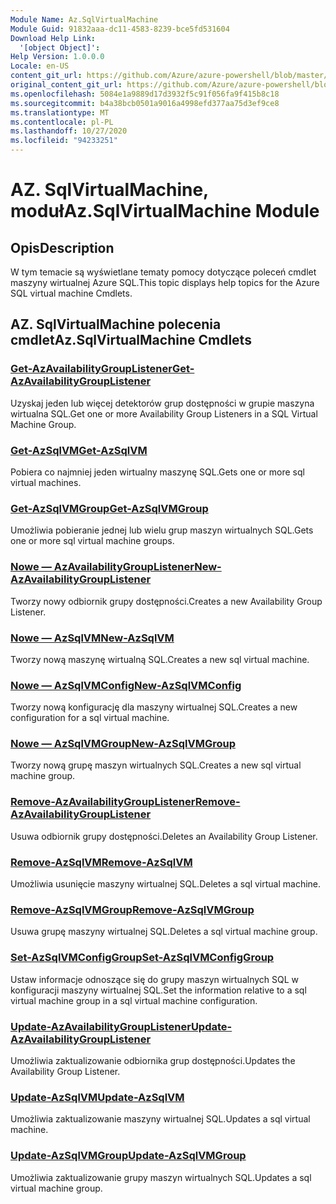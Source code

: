 ```yaml
---
Module Name: Az.SqlVirtualMachine
Module Guid: 91832aaa-dc11-4583-8239-bce5fd531604
Download Help Link:
  '[object Object]': 
Help Version: 1.0.0.0
Locale: en-US
content_git_url: https://github.com/Azure/azure-powershell/blob/master/src/SqlVirtualMachine/SqlVirtualMachine/help/Az.SqlVirtualMachine.md
original_content_git_url: https://github.com/Azure/azure-powershell/blob/master/src/SqlVirtualMachine/SqlVirtualMachine/help/Az.SqlVirtualMachine.md
ms.openlocfilehash: 5084e1a9889d17d3932f5c91f056fa9f415b8c18
ms.sourcegitcommit: b4a38bcb0501a9016a4998efd377aa75d3ef9ce8
ms.translationtype: MT
ms.contentlocale: pl-PL
ms.lasthandoff: 10/27/2020
ms.locfileid: "94233251"
---
```

# <span data-ttu-id="508cc-101">AZ. SqlVirtualMachine, moduł</span><span class="sxs-lookup"><span data-stu-id="508cc-101">Az.SqlVirtualMachine Module</span></span>
## <span data-ttu-id="508cc-102">Opis</span><span class="sxs-lookup"><span data-stu-id="508cc-102">Description</span></span>
<span data-ttu-id="508cc-103">W tym temacie są wyświetlane tematy pomocy dotyczące poleceń cmdlet maszyny wirtualnej Azure SQL.</span><span class="sxs-lookup"><span data-stu-id="508cc-103">This topic displays help topics for the Azure SQL virtual machine Cmdlets.</span></span>

## <span data-ttu-id="508cc-104">AZ. SqlVirtualMachine polecenia cmdlet</span><span class="sxs-lookup"><span data-stu-id="508cc-104">Az.SqlVirtualMachine Cmdlets</span></span>
### [<span data-ttu-id="508cc-105">Get-AzAvailabilityGroupListener</span><span class="sxs-lookup"><span data-stu-id="508cc-105">Get-AzAvailabilityGroupListener</span></span>](Get-AzAvailabilityGroupListener.md)
<span data-ttu-id="508cc-106">Uzyskaj jeden lub więcej detektorów grup dostępności w grupie maszyna wirtualna SQL.</span><span class="sxs-lookup"><span data-stu-id="508cc-106">Get one or more Availability Group Listeners in a SQL Virtual Machine Group.</span></span>

### [<span data-ttu-id="508cc-107">Get-AzSqlVM</span><span class="sxs-lookup"><span data-stu-id="508cc-107">Get-AzSqlVM</span></span>](Get-AzSqlVM.md)
<span data-ttu-id="508cc-108">Pobiera co najmniej jeden wirtualny maszynę SQL.</span><span class="sxs-lookup"><span data-stu-id="508cc-108">Gets one or more sql virtual machines.</span></span>

### [<span data-ttu-id="508cc-109">Get-AzSqlVMGroup</span><span class="sxs-lookup"><span data-stu-id="508cc-109">Get-AzSqlVMGroup</span></span>](Get-AzSqlVMGroup.md)
<span data-ttu-id="508cc-110">Umożliwia pobieranie jednej lub wielu grup maszyn wirtualnych SQL.</span><span class="sxs-lookup"><span data-stu-id="508cc-110">Gets one or more sql virtual machine groups.</span></span>

### [<span data-ttu-id="508cc-111">Nowe — AzAvailabilityGroupListener</span><span class="sxs-lookup"><span data-stu-id="508cc-111">New-AzAvailabilityGroupListener</span></span>](New-AzAvailabilityGroupListener.md)
<span data-ttu-id="508cc-112">Tworzy nowy odbiornik grupy dostępności.</span><span class="sxs-lookup"><span data-stu-id="508cc-112">Creates a new Availability Group Listener.</span></span>

### [<span data-ttu-id="508cc-113">Nowe — AzSqlVM</span><span class="sxs-lookup"><span data-stu-id="508cc-113">New-AzSqlVM</span></span>](New-AzSqlVM.md)
<span data-ttu-id="508cc-114">Tworzy nową maszynę wirtualną SQL.</span><span class="sxs-lookup"><span data-stu-id="508cc-114">Creates a new sql virtual machine.</span></span>

### [<span data-ttu-id="508cc-115">Nowe — AzSqlVMConfig</span><span class="sxs-lookup"><span data-stu-id="508cc-115">New-AzSqlVMConfig</span></span>](New-AzSqlVMConfig.md)
<span data-ttu-id="508cc-116">Tworzy nową konfigurację dla maszyny wirtualnej SQL.</span><span class="sxs-lookup"><span data-stu-id="508cc-116">Creates a new configuration for a sql virtual machine.</span></span>

### [<span data-ttu-id="508cc-117">Nowe — AzSqlVMGroup</span><span class="sxs-lookup"><span data-stu-id="508cc-117">New-AzSqlVMGroup</span></span>](New-AzSqlVMGroup.md)
<span data-ttu-id="508cc-118">Tworzy nową grupę maszyn wirtualnych SQL.</span><span class="sxs-lookup"><span data-stu-id="508cc-118">Creates a new sql virtual machine group.</span></span>

### [<span data-ttu-id="508cc-119">Remove-AzAvailabilityGroupListener</span><span class="sxs-lookup"><span data-stu-id="508cc-119">Remove-AzAvailabilityGroupListener</span></span>](Remove-AzAvailabilityGroupListener.md)
<span data-ttu-id="508cc-120">Usuwa odbiornik grupy dostępności.</span><span class="sxs-lookup"><span data-stu-id="508cc-120">Deletes an Availability Group Listener.</span></span>

### [<span data-ttu-id="508cc-121">Remove-AzSqlVM</span><span class="sxs-lookup"><span data-stu-id="508cc-121">Remove-AzSqlVM</span></span>](Remove-AzSqlVM.md)
<span data-ttu-id="508cc-122">Umożliwia usunięcie maszyny wirtualnej SQL.</span><span class="sxs-lookup"><span data-stu-id="508cc-122">Deletes a sql virtual machine.</span></span>

### [<span data-ttu-id="508cc-123">Remove-AzSqlVMGroup</span><span class="sxs-lookup"><span data-stu-id="508cc-123">Remove-AzSqlVMGroup</span></span>](Remove-AzSqlVMGroup.md)
<span data-ttu-id="508cc-124">Usuwa grupę maszyny wirtualnej SQL.</span><span class="sxs-lookup"><span data-stu-id="508cc-124">Deletes a sql virtual machine group.</span></span>

### [<span data-ttu-id="508cc-125">Set-AzSqlVMConfigGroup</span><span class="sxs-lookup"><span data-stu-id="508cc-125">Set-AzSqlVMConfigGroup</span></span>](Set-AzSqlVMConfigGroup.md)
<span data-ttu-id="508cc-126">Ustaw informacje odnoszące się do grupy maszyn wirtualnych SQL w konfiguracji maszyny wirtualnej SQL.</span><span class="sxs-lookup"><span data-stu-id="508cc-126">Set the information relative to a sql virtual machine group in a sql virtual machine configuration.</span></span>

### [<span data-ttu-id="508cc-127">Update-AzAvailabilityGroupListener</span><span class="sxs-lookup"><span data-stu-id="508cc-127">Update-AzAvailabilityGroupListener</span></span>](Update-AzAvailabilityGroupListener.md)
<span data-ttu-id="508cc-128">Umożliwia zaktualizowanie odbiornika grup dostępności.</span><span class="sxs-lookup"><span data-stu-id="508cc-128">Updates the Availability Group Listener.</span></span>

### [<span data-ttu-id="508cc-129">Update-AzSqlVM</span><span class="sxs-lookup"><span data-stu-id="508cc-129">Update-AzSqlVM</span></span>](Update-AzSqlVM.md)
<span data-ttu-id="508cc-130">Umożliwia zaktualizowanie maszyny wirtualnej SQL.</span><span class="sxs-lookup"><span data-stu-id="508cc-130">Updates a sql virtual machine.</span></span>

### [<span data-ttu-id="508cc-131">Update-AzSqlVMGroup</span><span class="sxs-lookup"><span data-stu-id="508cc-131">Update-AzSqlVMGroup</span></span>](Update-AzSqlVMGroup.md)
<span data-ttu-id="508cc-132">Umożliwia zaktualizowanie grupy maszyn wirtualnych SQL.</span><span class="sxs-lookup"><span data-stu-id="508cc-132">Updates a sql virtual machine group.</span></span>

